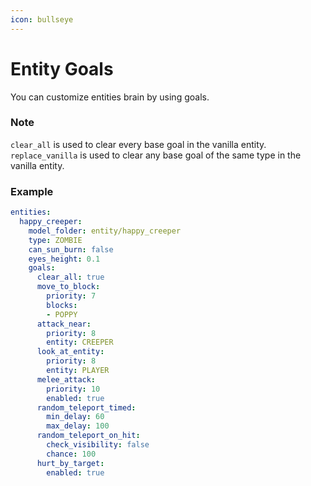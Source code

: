 ```yaml
---
icon: bullseye
---
```


# Entity Goals

You can customize entities brain by using goals.

### Note

`clear_all` is used to clear every base goal in the vanilla entity.\
`replace_vanilla` is used to clear any base goal of the same type in the vanilla entity.

### Example

```yaml
entities:
  happy_creeper:
    model_folder: entity/happy_creeper
    type: ZOMBIE
    can_sun_burn: false
    eyes_height: 0.1
    goals:
      clear_all: true
      move_to_block:
        priority: 7
        blocks:
        - POPPY
      attack_near:
        priority: 8
        entity: CREEPER
      look_at_entity:
        priority: 8
        entity: PLAYER
      melee_attack:
        priority: 10
        enabled: true
      random_teleport_timed:
        min_delay: 60
        max_delay: 100
      random_teleport_on_hit:
        check_visibility: false
        chance: 100
      hurt_by_target:
        enabled: true
```
